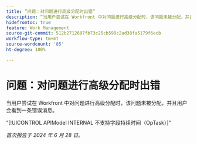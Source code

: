 ```yaml
---
title: ”问题：对问题进行高级分配时出错“
description: “当用户尝试在 Workfront 中对问题进行高级分配时，该问题未被分配，并且用户会看到一条错误消息。”
hidefromtoc: true
feature: Work Management
source-git-commit: 512b2712607fb73c25cb599c2ad38fa5179f6ecb
workflow-type: tm+mt
source-wordcount: '85'
ht-degree: 100%

---
```



# 问题：对问题进行高级分配时出错

当用户尝试在 Workfront 中对问题进行高级分配时，该问题未被分配，并且用户会看到一条错误消息。

“[!UICONTROL APIModel INTERNAL 不支持字段持续时间（OpTask）]”

_首次报告于 2024 年 6 月 28 日。_
